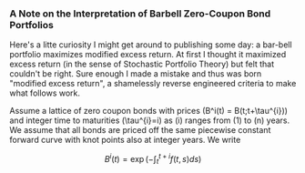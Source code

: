 
### A Note on the Interpretation of Barbell Zero-Coupon Bond Portfolios

Here's a litte curiosity I might get around to publishing some day: a bar-bell portfolio maximizes modified excess return. At first I thought it maximized excess return (in the sense of Stochastic Portfolio Theory) but felt that couldn't be right. Sure enough I made a mistake and thus was born "modified excess return", a shamelessly reverse engineered criteria to make what follows work.



Assume a lattice of zero coupon bonds with prices \(B^i(t) = B(t;t+\tau^{i})\) and integer time to maturities \(\tau^{i}=i\) as \(i\) ranges from \(1\) to \(n\) years. We assume that all bonds are priced off the same piecewise constant forward curve with knot points also at integer years. We write 

$$
    B^{i}(t) = \exp\left(- \int_t^{t+i} f(t,s) ds \right)
$$
